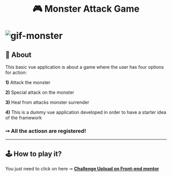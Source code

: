 <h1 align="center"> 🎮 Monster Attack Game <h1>

![gif-monster](https://github.com/salvedojuliao/vue_exercise-monster_game/assets/44206400/2abde91f-b253-49fe-b9b3-d63b7021448e)

 ## 📌 About 
This basic vue application is about a game where the user has four options for action: 
 
**1)** Attack the monster 
  
**2)** Special attack on the monster 
  
**3)** Heal from attacks monster surrender
  
**4)** This is a dummy vue application developed in order to have a starter idea of the framework
  
 ### ➙ All the actiosn are registered!
 
 ***
 
 ## 🕹️ How to play it? 
 You just need to click on here  ➙ <b><a href="https://salvedojuliao.github.io/vue_exercise-monster_game/"> Challenge Upload on Front-end mentor </a></b>
